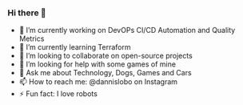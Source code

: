 ### Hi there 👋
- 🔭 I’m currently working on DevOPs CI/CD Automation and Quality Metrics
- 🌱 I’m currently learning Terraform
- 👯 I’m looking to collaborate on open-source projects
- 🤔 I’m looking for help with some games of mine
- 💬 Ask me about Technology, Dogs, Games and Cars
- 📫 How to reach me: @dannislobo on Instagram
- ⚡ Fun fact: I love robots
